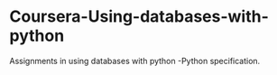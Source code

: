 # Coursera-Using-databases-with-python
Assignments in using databases with python -Python specification.
